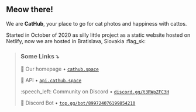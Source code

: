 ## Meow there!

We are **CatHub**, your place to go for cat photos and happiness with cattos.

Started in October of 2020 as silly little project as a static website hosted on Netlify, now we are hosted in Bratislava, Slovakia :flag_sk:

> ### Some Links :arrow_heading_down:
> 
> :house_with_garden: Our homepage • [`cathub.space`](https://cathub.space/?f=github-org-readme)
> 
> :electric_plug: API • [`api.cathub.space`](https://api.cathub.space)
>
> :speech_left: Community on Discord • [`discord.gg/t3RWpZFC3H`](https://discord.gg/t3RWpZFC3H)
> 
> :symbols: Discord Bot • [`top.gg/bot/899724076199854210`](https://top.gg/bot/899724076199854210)

